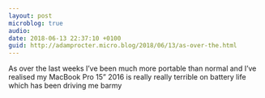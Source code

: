 ```yaml
---
layout: post
microblog: true
audio: 
date: 2018-06-13 22:37:10 +0100
guid: http://adamprocter.micro.blog/2018/06/13/as-over-the.html
---
```

As over the last weeks I’ve been much more portable than normal and I’ve realised my MacBook Pro 15” 2016 is really really terrible on battery life which has been driving me barmy 
